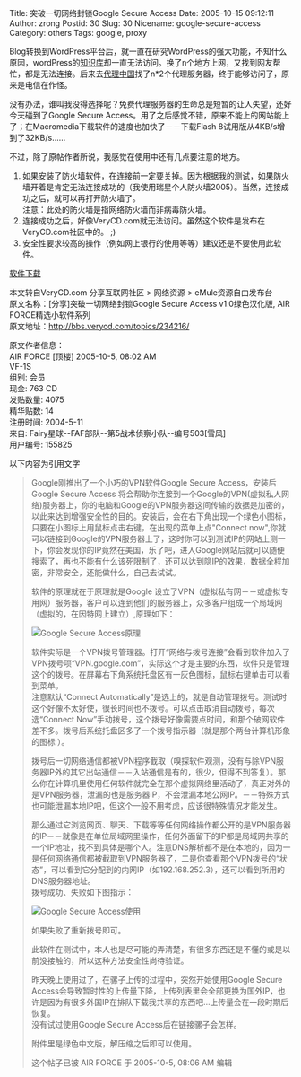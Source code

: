 Title: 突破一切网络封锁Google Secure Access
Date: 2005-10-15 09:12:11
Author: zrong
Postid: 30
Slug: 30
Nicename: google-secure-access
Category: others
Tags: google, proxy

Blog转换到WordPress平台后，就一直在研究WordPress的强大功能，不知什么原因，wordPress的[知识库](http://codex.wordpress.org)却一直无法访问。换了n个地方上网，又找到网友帮忙，都是无法连接。后来去[代理中国](http://www.proxycn.com/)找了n\*2个代理服务器，终于能够访问了，原来是电信在作怪。

没有办法，谁叫我没得选择呢？免费代理服务器的生命总是短暂的让人失望，还好今天碰到了Google
Secure
Access。用了之后感觉不错，原来不能上的网站能上了；在Macromedia下载软件的速度也加快了－－下载Flash
8试用版从4KB/s增到了32KB/s……

不过，除了原帖作者所说，我感觉在使用中还有几点要注意的地方。

1.  如果安装了防火墙软件，在连接前一定要关掉。因为根据我的测试，如果防火墙开着是肯定无法连接成功的（我使用瑞星个人防火墙2005）。当然，连接成功之后，就可以再打开防火墙了。  
    注意：此处的防火墙是指网络防火墙而非病毒防火墙。
2.  连接成功之后，好像VeryCD.com就无法访问。虽然这个软件是发布在VeryCD.com社区中的。
    ;)
3.  安全性要求较高的操作（例如网上银行的使用等等）建议还是不要使用此软件。

[软件下载](/wp-content/uploads/2005/googlesecureaccess.rar) <!--more-->

本文转自VeryCD.com 分享互联网社区 \> 网络资源 \> eMule资源自由发布台  
原文名称：[分享]突破一切网络封锁Google Secure Access v1.0绿色汉化版,
AIR FORCE精选小软件系列  
原文地址：<http://bbs.verycd.com/topics/234216/>

原文作者信息：  
AIR FORCE [顶楼] 2005-10-5, 08:02 AM  
VF-1S  
组别: 会员  
现金: 763 CD  
发贴数量: 4075  
精华贴数: 14  
注册时间: 2004-5-11  
来自: Fairy星球--FAF部队--第5战术侦察小队--编号503[雪风]  
用户编号: 155825

以下内容为引用文字

> Google刚推出了一个小巧的VPN软件Google Secure Access，安装后Google
> Secure Access
> 将会帮助你连接到一个Google的VPN(虚拟私人网络)服务器上，你的电脑和Google的VPN服务器这间传输的数据是加密的，以此来达到增强安全性的目的。安装后，会在右下角出现一个绿色小图标，只要在小图标上用鼠标点击右键，在出现的菜单上点"Connect
> now",你就可以链接到Google的VPN服务器上了，这时你可以到测试IP的网站上测一下，你会发现你的IP竟然在美国，乐了吧，进入Google网站后就可以随便搜索了，再也不能有什么该死限制了，还可以达到隐IP的效果，数据全程加密，非常安全，还能做什么，自己去试试。
>
> 软件的原理就在于原理就是Google
> 设立了VPN（虚拟私有网－－或虚拟专用网）服务器，客户可以连到他们的服务器上，众多客户组成一个局域网（虚拟的，在因特网上建立）,原理如下：
>
> ![Google Secure
> Access原理](/wp-content/uploads/2005/googlesecureaccess1.jpg)
>
> 软件实际是一个VPN拨号管理器。打开“网络与拨号连接”会看到软件加入了VPN拨号项“VPN.google.com”，实际这个才是主要的东西，软件只是管理这个的拨号。在屏幕右下角系统托盘区有一灰色图标，鼠标右键单击可以看到菜单。  
>  注意默认“Connect
> Automatically”是选上的，就是自动管理拨号。测试时这个好像不太好使，很长时间也不拨号。可以点击取消自动拨号，每次选“Connect
> Now”手动拨号，这个拨号好像需要点时间，和那个破网软件差不多。拨号后系统托盘区多了一个拨号指示器（就是那个两台计算机形象的图标
> ）。  
>
> 拨号后一切网络通信都被VPN程序截取（嗅探软件观测，没有与除VPN服务器IP外的其它出站通信－－入站通信是有的，很少，但得不到答复）。那么你在计算机里使用任何软件就完全在那个虚拟网络里活动了，真正对外的是VPN服务器，泄漏的也是服务器IP，不会泄漏本地公网IP。－－特殊方式也可能泄漏本地IP吧，但这个一般不用考虑，应该很特殊情况才能发生。  
>
> 那么通过它浏览网页、聊天、下载等等任何网络操作都公开的是VPN服务器的IP－－就像是在单位局域网里操作，任何外面留下的IP都是局域网共享的一个IP地址，找不到具体是哪个人。注意DNS解析都不是在本地的，因为一是任何网络通信都被截取到VPN服务器了，二是你查看那个VPN拨号的“状态”，可以看到它分配到的内网IP（如192.168.252.3），还可以看到所用的DNS服务器地址。  
>  拨号成功、失败如下图指示：
>
> ![Google Secure
> Access使用](/wp-content/uploads/2005/googlesecureaccess2.jpg)
>
> 如果失败了重新拨号即可。
>
> 此软件在测试中，本人也是尽可能的弄清楚，有很多东西还是不懂的或是以前没接触的，所以这种方法安全性尚待验证。
>
> 昨天晚上使用过了，在骡子上传的过程中，突然开始使用Google Secure
> Access会导致暂时性的上传量下降，上传列表里会全部更换为国外IP，也许是因为有很多外国IP在排队下载我共享的东西吧...上传量会在一段时期后恢复。  
>  没有试过使用Google Secure Access后在链接骡子会怎样。
>
> 附件里是绿色中文版，解压缩之后即可以使用。
>
> 这个帖子已被 AIR FORCE 于 2005-10-5, 08:06 AM 编辑

